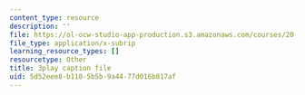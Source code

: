 ```yaml
---
content_type: resource
description: ''
file: https://ol-ocw-studio-app-production.s3.amazonaws.com/courses/20-219-becoming-the-next-bill-nye-writing-and-hosting-the-educational-show-january-iap-2015/5d52eee8b1105b5b9a4477d016b817af_VHyCh1mDneE.vtt
file_type: application/x-subrip
learning_resource_types: []
resourcetype: Other
title: 3play caption file
uid: 5d52eee8-b110-5b5b-9a44-77d016b817af
---
```

